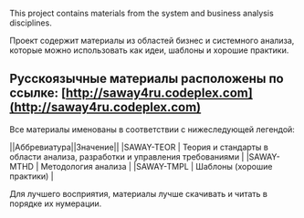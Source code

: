 This project contains materials from the system and business analysis disciplines.

Проект содержит материалы из областей бизнес и системного анализа, которые можно использовать как идеи, шаблоны и хорошие практики.

Русскоязычные материалы расположены по ссылке: [http://saway4ru.codeplex.com](http://saway4ru.codeplex.com)
----

Все материалы именованы в соответствии с нижеследующей легендой:

||Аббревиатура||Значение||
|SAWAY-TEOR | Теория и стандарты в области анализа, разработки и управления требованиями |
|SAWAY-MTHD | Методология анализа |
|SAWAY-TMPL | Шаблоны (хорошие практики) | 

Для лучшего восприятия, материалы лучше скачивать и читать в порядке их нумерации.

